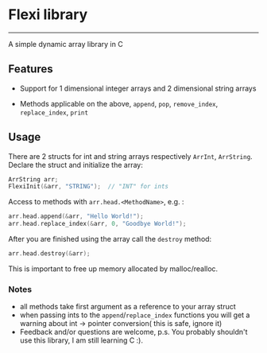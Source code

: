 # Flexi library
---
A simple dynamic array library in C

## Features

- Support for 1 dimensional integer arrays and 2 dimensional string arrays

- Methods applicable on the above, ``append``, ``pop``, ``remove_index``, ``replace_index``,
  ``print``

## Usage

There are 2 structs for int and string arrays respectively ``ArrInt``, ``ArrString``.
Declare the struct and initialize the array:
```C
ArrString arr;
FlexiInit(&arr, "STRING");  // "INT" for ints
```
Access to methods with ``arr.head.<MethodName>``, e.g. :
```C
arr.head.append(&arr, "Hello World!");
arr.head.replace_index(&arr, 0, "Goodbye World!");
```
After you are finished using the array call the ``destroy`` method:
```C
arr.head.destroy(&arr);
```
This is important to free up memory allocated by malloc/realloc.

### Notes

- all methods take first argument as a reference to your array struct
- when passing ints to the ``append``/``replace_index`` functions you will get a
warning about int -> pointer conversion( this is safe, ignore it)
- Feedback and/or questions are welcome, p.s. You probably shouldn't use this
library, I am still learning C :).
